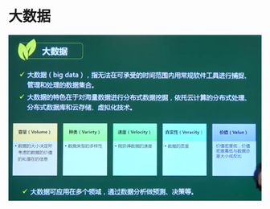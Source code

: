 # 大数据

![image-20210320152851470](https://github.com/laughingfuzihao/Information-system-project-manager/blob/master/picture/image-20210320152851470.png)
